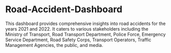 # Road-Accident-Dashboard
This dashboard provides comprehensive insights into road accidents for the years 2021 and 2022. It caters to various stakeholders including the Ministry of Transport, Road Transport Department, Police Force, Emergency Service Department, Road Safety Corps, Transport Operators, Traffic Management Agencies, the public, and media.
